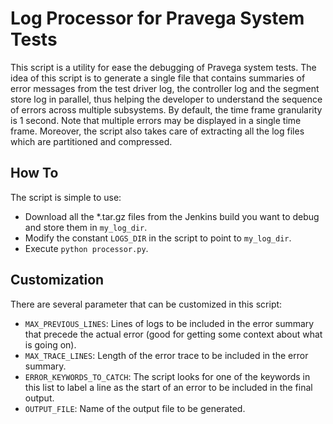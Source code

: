 # Log Processor for Pravega System Tests

This script is a utility for ease the debugging of Pravega system tests. The idea of this script is to generate a single
file that contains summaries of error messages from the test driver log, the controller log and the segment store log in
parallel, thus helping the developer to understand the sequence of errors across multiple subsystems. By default, the time
frame granularity is 1 second. Note that multiple errors may be displayed in a single time frame. Moreover, the script also
takes care of extracting all the log files which are partitioned and compressed.

## How To

The script is simple to use:

- Download all the *.tar.gz files from the Jenkins build you want to debug and store them in `my_log_dir`.
- Modify the constant `LOGS_DIR` in the script to point to `my_log_dir`.
- Execute `python processor.py`.

## Customization

There are several parameter that can be customized in this script:

- `MAX_PREVIOUS_LINES`: Lines of logs to be included in the error summary that precede the actual error (good for getting
some context about what is going on).
- `MAX_TRACE_LINES`: Length of the error trace to be included in the error summary.
- `ERROR_KEYWORDS_TO_CATCH`: The script looks for one of the keywords in this list to label a line as the start of an
error to be included in the final output.
- `OUTPUT_FILE`: Name of the output file to be generated.
